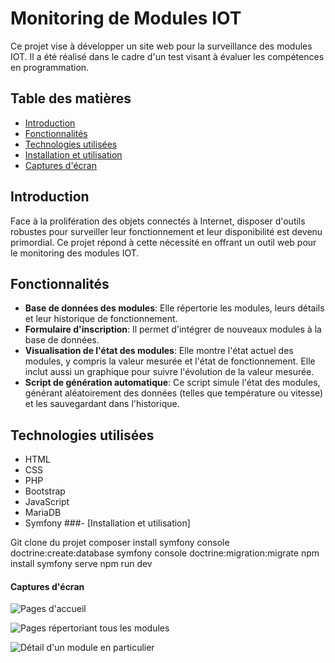 # Monitoring de Modules IOT

Ce projet vise à développer un site web pour la surveillance des modules IOT. Il a été réalisé dans le cadre d'un test visant à évaluer les compétences en programmation.

## Table des matières
- [Introduction](#introduction)
- [Fonctionnalités](#fonctionnalités)
- [Technologies utilisées](#technologies-utilisées)
- [Installation et utilisation](#installation-et-utilisation)
- [Captures d'écran](#captures-décran)


## Introduction
Face à la prolifération des objets connectés à Internet, disposer d'outils robustes pour surveiller leur fonctionnement et leur disponibilité est devenu primordial. Ce projet répond à cette nécessité en offrant un outil web pour le monitoring des modules IOT.

## Fonctionnalités
- **Base de données des modules**: Elle répertorie les modules, leurs détails et leur historique de fonctionnement.
- **Formulaire d'inscription**: Il permet d'intégrer de nouveaux modules à la base de données.
- **Visualisation de l'état des modules**: Elle montre l'état actuel des modules, y compris la valeur mesurée et l'état de fonctionnement. Elle inclut aussi un graphique pour suivre l'évolution de la valeur mesurée.
- **Script de génération automatique**: Ce script simule l'état des modules, générant aléatoirement des données (telles que température ou vitesse) et les sauvegardant dans l'historique.

## Technologies utilisées
- HTML
- CSS
- PHP
- Bootstrap
- JavaScript
- MariaDB
- Symfony
###- [Installation et utilisation]

Git clone du projet
composer install
symfony console doctrine:create:database
symfony console doctrine:migration:migrate
npm install 
symfony serve
npm run dev

#### Captures d'écran

![Pages d'accueil](https://github.com/BL4arbi/final_webreath/assets/142533784/e01f65e8-121b-4641-807b-272ab89bf0fc)

![Pages répertoriant tous les modules](https://github.com/BL4arbi/final_webreath/assets/142533784/426ec831-1529-47ce-909e-8f714913a5b7)

![Détail d'un module en particulier](https://github.com/BL4arbi/final_webreath/assets/142533784/39bdf75e-7b38-4c79-9ab9-0b6be1e3a740)


